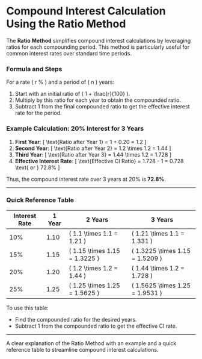 # Compound Interest Calculation Using the Ratio Method

The **Ratio Method** simplifies compound interest calculations by leveraging ratios for each compounding period. This method is particularly useful for common interest rates over standard time periods.

### Formula and Steps
For a rate \( r \% \) and a period of \( n \) years:
1. Start with an initial ratio of \( 1 + \frac{r}{100} \).
2. Multiply by this ratio for each year to obtain the compounded ratio.
3. Subtract 1 from the final compounded ratio to get the effective interest rate for the period.

### Example Calculation: 20% Interest for 3 Years
1. **First Year**:
   \[
   \text{Ratio after Year 1} = 1 + 0.20 = 1.2
   \]
2. **Second Year**:
   \[
   \text{Ratio after Year 2} = 1.2 \times 1.2 = 1.44
   \]
3. **Third Year**:
   \[
   \text{Ratio after Year 3} = 1.44 \times 1.2 = 1.728
   \]
4. **Effective Interest Rate**:
   \[
   \text{Effective CI Ratio} = 1.728 - 1 = 0.728 \text{ or } 72.8\%
   \]

Thus, the compound interest rate over 3 years at 20% is **72.8%**.

---

### Quick Reference Table

| Interest Rate | 1 Year | 2 Years               | 3 Years               |
|---------------|--------|-----------------------|-----------------------|
| 10%           | 1.10   | \( 1.1 \times 1.1 = 1.21 \) | \( 1.21 \times 1.1 = 1.331 \) |
| 15%           | 1.15   | \( 1.15 \times 1.15 = 1.3225 \) | \( 1.3225 \times 1.15 = 1.5209 \) |
| 20%           | 1.20   | \( 1.2 \times 1.2 = 1.44 \) | \( 1.44 \times 1.2 = 1.728 \) |
| 25%           | 1.25   | \( 1.25 \times 1.25 = 1.5625 \) | \( 1.5625 \times 1.25 = 1.9531 \) |

To use this table:
- Find the compounded ratio for the desired years.
- Subtract 1 from the compounded ratio to get the effective CI rate.

---

A clear explanation of the Ratio Method with an example and a quick reference table to streamline compound interest calculations.
